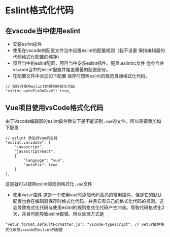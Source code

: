 # Eslint格式化代码

## 在vscode当中使用eslint
- 安装eslint插件
- 使用在vscode的配置文件当中设置eslint的配置规则（我不设置 保持编辑器的代码格式化配置的纯净）
- 项目当中的eslint配置，项目当中安装eslint插件。配置.eslintrc文件 他会合并vscode当中的eslint配置并覆盖重叠的配置部分。
- 在配置文件中添加如下配置 保存时按照eslint的规范自动格式化代码。
```
// 保存时使用eslint的规则格式化代码
"eslint.autoFixOnSave": true,
```
## Vue项目使用vsCode格式化代码
由于Vscode编辑器的eslint插件默认下是不能识别`.vue`的文件，所以需要添加如下配置
```
// eslint 添加对Vue的支持
"eslint.validate": [
    "javascript",
    "javascriptreact",
    {
        "language": "vue",
        "autoFix": true
    }
],
```
这是就可以按照eslint的规则格式化`.vue`文件 

- 使用`Vetur`插件
这是一个使用vue时添加代码高亮的常用插件，但是它的默认配置也会在编辑器保存时格式化代码，并且它有自己的格式化代码的规则。这会导致格式化代码与使用eslint的规则格式化代码产生冲突。导致代码格式化2次，并且可能导致eslint报错。所以处理方式是
```
"vetur.format.defaultFormatter.js": "vscode-typescript", // vetur插件格式化改成vscode的eslint的配置
```